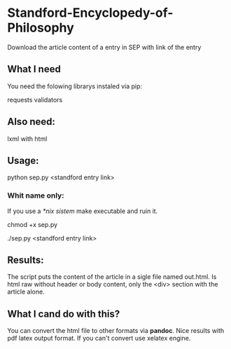 # Standford-Encyclopedy-of-Philosophy

Download the article content of a entry in SEP with link of the entry

## What I need

You need the folowing librarys instaled via pip:

requests
validators

## Also need:

lxml with html

## Usage:

python sep.py \<standford entry link\>

### Whit name only:

If you use a *\*nix sistem* make executable and ruin it.

chmod +x sep.py

./sep.py \<standford entry link\>

## Results:

The script puts the content of the article in a sigle file named out.html. Is html raw without header or body content, only the \<div\> section with the article alone.

## What I cand do with this?

You can convert the html file to other formats vìa <b>pandoc</b>. Nice results with pdf latex output format. If you can't convert use xelatex engine.
